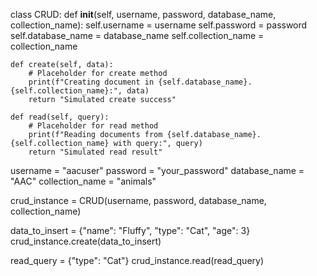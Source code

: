 class CRUD:
    def __init__(self, username, password, database_name, collection_name):
        self.username = username
        self.password = password
        self.database_name = database_name
        self.collection_name = collection_name

    def create(self, data):
        # Placeholder for create method
        print(f"Creating document in {self.database_name}.{self.collection_name}:", data)
        return "Simulated create success"

    def read(self, query):
        # Placeholder for read method
        print(f"Reading documents from {self.database_name}.{self.collection_name} with query:", query)
        return "Simulated read result"

username = "aacuser"
password = "your_password"
database_name = "AAC"
collection_name = "animals"

crud_instance = CRUD(username, password, database_name, collection_name)

data_to_insert = {"name": "Fluffy", "type": "Cat", "age": 3}
crud_instance.create(data_to_insert)

read_query = {"type": "Cat"}
crud_instance.read(read_query)
